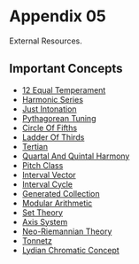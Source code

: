 # Appendix 05

External Resources.

## Important Concepts

- [12 Equal Temperament](https://en.wikipedia.org/wiki/Equal_temperament)
- [Harmonic Series](https://en.wikipedia.org/wiki/Harmonic_series_(music))
- [Just Intonation](https://en.wikipedia.org/wiki/Just_intonation)
- [Pythagorean Tuning](https://en.wikipedia.org/wiki/Pythagorean_tuning)
- [Circle Of Fifths](https://en.wikipedia.org/wiki/Circle_of_fifths)
- [Ladder Of Thirds](https://en.wikipedia.org/wiki/Ladder_of_thirds)
- [Tertian](https://en.wikipedia.org/wiki/Tertian)
- [Quartal And Quintal Harmony](https://en.wikipedia.org/wiki/Quartal_and_quintal_harmony)
- [Pitch Class](https://en.wikipedia.org/wiki/Pitch_class)
- [Interval Vector](https://en.wikipedia.org/wiki/Interval_vector)
- [Interval Cycle](https://en.wikipedia.org/wiki/Interval_cycle)
- [Generated Collection](https://en.wikipedia.org/wiki/Generated_collection)
- [Modular Arithmetic](https://en.wikipedia.org/wiki/Modular_arithmetic)
- [Set Theory](https://en.wikipedia.org/wiki/Set_theory_(music))
- [Axis System](https://en.wikipedia.org/wiki/Axis_system)
- [Neo-Riemannian Theory](https://en.wikipedia.org/wiki/Neo-Riemannian_theory)
- [Tonnetz](https://en.wikipedia.org/wiki/Tonnetz)
- [Lydian Chromatic Concept](https://en.wikipedia.org/wiki/Lydian_Chromatic_Concept_of_Tonal_Organization)